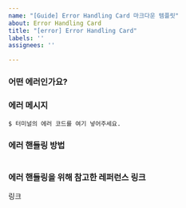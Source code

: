 ```yaml
---
name: "[Guide] Error Handling Card 마크다운 템플릿"
about: Error Handling Card
title: "[error] Error Handling Card"
labels: ''
assignees: ''

---
```


### 어떤 에러인가요?
### 에러 메시지
```shell
$ 터미널의 에러 코드를 여기 넣어주세요.
```









### 에러 핸들링 방법
```js

```


  






  

### 에러 핸들링을 위해 참고한 레퍼런스 링크
링크
